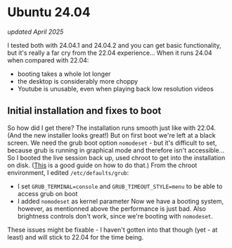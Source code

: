 # Ubuntu 24.04
*updated April 2025*

I tested both with 24.04.1 and 24.04.2 and you can get basic functionality, but it's really a far cry from the 22.04 experience... When it runs 24.04 when compared with 22.04:
* booting takes a whole lot longer
* the desktop is considerably more choppy
* Youtube is unusable, even when playing back low resolution videos

## Initial installation and fixes to boot
So how did I get there? The installation runs smooth just like with 22.04. (And the new installer looks great!) But on first boot we're left at a black screen. We need the grub boot option `nomodeset` - but it's difficult to set, because grub is running in graphical mode and therefore isn't accessible...
So I booted the live session back up, used chroot to get into the installation on disk. ([This](https://livesys.se/posts/the-chroot-technique/) is a good guide on how to do that.) From the chroot environment, I edited `/etc/defaults/grub`: 
* I set `GRUB_TERMINAL=console` and `GRUB_TIMEOUT_STYLE=menu` to be able to access grub on boot
* I added `nomodeset` as kernel parameter
Now we have a booting system, however, as mentionned above the performance is just bad. Also brightness controls don't work, since we're booting with `nomodeset`.

These issues might be fixable - I haven't gotten into that though (yet - at least) and will stick to 22.04 for the time being.